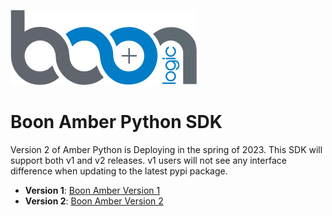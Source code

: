 ![Logo](https://github.com/boonlogic/amber-python-sdk/blob/master/docs/BoonLogic.png?raw=true)

# Boon Amber Python SDK

Version 2 of Amber Python is Deploying in the spring of 2023.  This SDK will support both v1 and v2 releases.
v1 users will not see any interface difference when updating to the latest pypi package.

- __Version 1__: [Boon Amber Version 1](https://boonlogic.github.io/amber-python-sdk/boonamber/v1)
- __Version 2__: [Boon Amber Version 2](https://boonlogic.github.io/amber-python-sdk/boonamber/v2)
